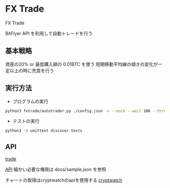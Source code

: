 FX Trade
=====

FX Trade

BitFlyer API を利用して自動トレードを行う


基本戦略
-----

資産の20% or 最低購入額の 0.01BTC を使う
短期移動平均線の傾きの変化が一定以上の時に売買を行う


実行方法
-----

- プログラムの実行
```sh
python3 fxtrade/autotrader.py ./config.json -v --mock --wait 180 --threshold 0.1 --dryrun 2>&1 | tee -a ./$(date '+%y%m%d%H%M%S%Z').log
```

- テストの実行
```sh
python3 -m unittest discover tests
```

API
-----
[trade](https://lightning.bitflyer.com/trade)

[API](https://lightning.bitflyer.com/docs?lang=ja&_gl=1*1xpgy5d*_ga*MTAwNzY1MDEzNS4xNjI3NDUxODQ5*_ga_3VYMQNCVSM*MTY0Njc5NjcxNi4xMS4xLjE2NDY3OTY5MTguNjA.)
細かい必要な権限は docs/sample.json を参照

チャートの取得はcryptwatchのapiを使用する
[cryptwatch](https://docs.cryptowat.ch/rest-api/markets/ohlc)

